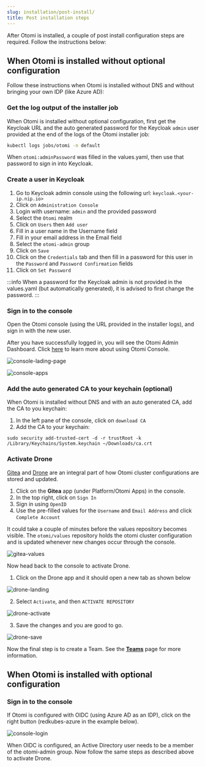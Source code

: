 ```yaml
---
slug: installation/post-install/
title: Post installation steps
---
```


After Otomi is installed, a couple of post install configuration steps are required. Follow the instructions below:

## When Otomi is installed without optional configuration

Follow these instructions when Otomi is installed without DNS and without bringing your own IDP (like Azure AD):

### Get the log output of the installer job

When Otomi is installed without optional configuration, first get the Keycloak URL and the auto generated password for the Keycloak `admin` user provided at the end of the logs of the Otomi installer job:

```bash
kubectl logs jobs/otomi -n default
```

When `otomi:adminPassword` was filled in the values.yaml, then use that password to sign in into Keycloak.

### Create a user in Keycloak

1. Go to Keycloak admin console using the following url: `keycloak.<your-ip.nip.io>`
2. Click on `Administration Console`
3. Login with username: `admin` and the provided password
4. Select the `Otomi` realm
5. Click on `Users` then `Add user` 
6. Fill in a user name in the Username field
7. Fill in your email address in the Email field
8. Select the `otomi-admin` group
9. Click on `Save`
10. Click on the `Credentials` tab and then fill in a password for this user in the `Password` and `Password Confirmation` fields
11. Click on `Set Password`

:::info
When a password for the Keycloak admin is not provided in the values.yaml (but automatically generated), it is advised to first change the password.
:::

### Sign in to the console

Open the Otomi console (using the URL provided in the installer logs), and sign in with the new user.

After you have successfully logged in, you will see the Otomi Admin Dashboard. Click [here](/docs/console) to learn more about using Otomi Console.

![console-lading-page](img/console-landing-page.png)

![console-apps](img/console-apps.png)


### Add the auto generated CA to your keychain (optional)

When Otomi is installed without DNS and with an auto generated CA, add the CA to you keychain:

1. In the left pane of the console, click on `download CA`
2. Add the CA to your keychain:

```
sudo security add-trusted-cert -d -r trustRoot -k /Library/Keychains/System.keychain ~/Downloads/ca.crt
```

### Activate Drone

[Gitea](https://gitea.io/en-us/) and [Drone](https://www.drone.io/) are an integral part of how Otomi cluster configurations are stored and updated. 

1. Click on the **Gitea** app (under Platform/Otomi Apps) in the console. 
2. In the top right, click on `Sign In`
3. Sign in using `OpenID`
4. Use the pre-filled values for the `Username` and `Email Address` and click `Complete Account`

It could take a couple of minutes before the values repository becomes visible. The `otomi/values` repository holds the otomi cluster configuration and is updated whenever new changes occur through the console.

![gitea-values](img/gitea-values.png)

Now head back to the console to activate Drone.

1. Click on the Drone app and it should open a new tab as shown below

![drone-landing](img/drone-landing.png)

2. Select `Activate`, and then `ACTIVATE REPOSITORY`

![drone-activate](img/drone-activate.png)

3. Save the changes and you are good to go.

![drone-save](img/drone-save.png)

Now the final step is to create a Team. See the **[Teams](/docs/console/teams)** page for more information.

## When Otomi is installed with optional configuration

### Sign in to the console

If Otomi is configured with OIDC (using Azure AD as an IDP), click on the right button (redkubes-azure in the example below). 

![console-login](img/console-login.png)

When OIDC is configured, an Active Directory user needs to be a member of the otomi-admin group. Now follow the same steps as described above to activate Drone.
